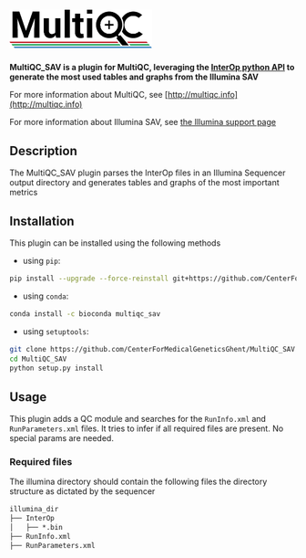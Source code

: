 # [<img src="docs/images/MultiQC_logo.png" width="250" title="MultiQC">](https://github.com/ewels/MultiQC)

**MultiQC_SAV is a plugin for MultiQC, leveraging the [InterOp python API](https://github.com/Illumina/interop) to generate the most used tables and graphs from the Illumina SAV**

For more information about MultiQC, see [http://multiqc.info](http://multiqc.info)

For more information about Illumina SAV, see [the Illumina support page](https://support.illumina.com/sequencing/sequencing_software/sequencing_analysis_viewer_sav/downloads.html)

## Description

The MultiQC_SAV plugin parses the InterOp files in an Illumina Sequencer output directory and generates tables and graphs of the most important metrics

## Installation

This plugin can be installed using the following methods

- using `pip`:

```bash
pip install --upgrade --force-reinstall git+https://github.com/CenterForMedicalGeneticsGhent/MultiQC_SAV.git
```

- using `conda`:

```bash
conda install -c bioconda multiqc_sav
```

- using `setuptools`:

```bash
git clone https://github.com/CenterForMedicalGeneticsGhent/MultiQC_SAV
cd MultiQC_SAV
python setup.py install
```

## Usage

This plugin adds a QC module and searches for the `RunInfo.xml` and `RunParameters.xml` files. It tries to infer if all required files are present. No special params are needed.

### Required files

The illumina directory should contain the following files the directory structure as dictated by the sequencer

```
illumina_dir
├── InterOp
│   ├── *.bin
├── RunInfo.xml
├── RunParameters.xml

```
